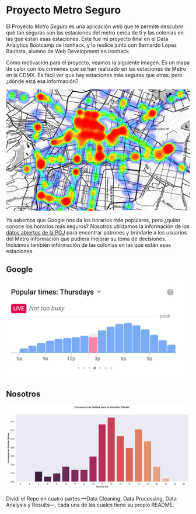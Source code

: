# Proyecto Metro Seguro

El Proyecto *Metro Seguro* es una aplicación web que te permite descubrir qué tan seguras son las estaciones del metro cerca de ti y las colonias en las que están esas estaciones. Este fue mi proyecto final en el  Data Analytics Bootcamp de Ironhack, y lo realicé junto con Bernardo López Bautista, alumno de Web Development en Ironhack.

Como motivación para el proyecto, veamos la siguiente imagen. Es un mapa de calor con los crímenes que se han realizado en las estaciones de Metro en la CDMX. Es fácil ver que hay estaciones más seguras que otras, pero ¿dónde está esa información?


![Mapa de Calor](images/heatmap.png)


Ya sabemos que Google nos da los horarios más populares, pero ¿quién conoce los horarios más seguros? Nosotros utilizamos la información de los [datos abiertos de la PGJ](https://datos.cdmx.gob.mx/pages/home/) para encontrar patrones y brindarle a los usuarios del Metro información que pudiera mejorar su toma de decisiones. Incluimos también información de las colonias en las que están esas estaciones.




## **Google** 
![Google](images/google_2.png)




## **Nosotros**
![Nosotros](images/zocalo_crimen_v5.png)



Dividí el Repo en cuatro partes —Data Cleaning, Data Processing, Data Analysis y Results—, cada una de las cuales tiene su propio README. 
